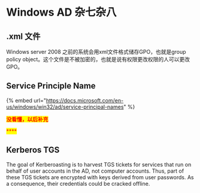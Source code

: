 # Windows AD 杂七杂八

## .xml 文件

Windows server 2008 之前的系统会用xml文件格式储存GPO，也就是group policy object。这个文件是不被加密的，也就是说有权限更改权限的人可以更改GPO。



## Service Principle Name

{% embed url="https://docs.microsoft.com/en-us/windows/win32/ad/service-principal-names" %}

<mark style="color:red;">**没看懂，以后补充**</mark>

<mark style="color:red;">****</mark>

## **Kerberos TGS**

The goal of Kerberoasting is to harvest TGS tickets for services that run on behalf of user accounts in the AD, not computer accounts. Thus, part of these TGS tickets are encrypted with keys derived from user passwords. As a consequence, their credentials could be cracked offline.
